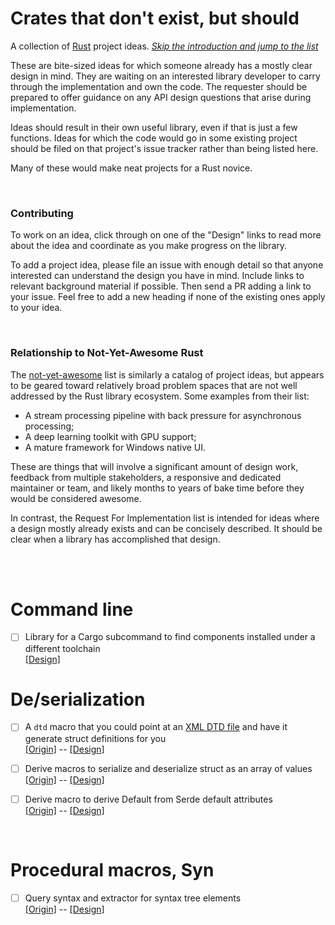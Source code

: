 Crates that don't exist, but should
===================================

A collection of [Rust] project ideas.
[*Skip the introduction and jump to the list*](#the-list)

These are bite-sized ideas for which someone already has a mostly clear design
in mind. They are waiting on an interested library developer to carry through
the implementation and own the code. The requester should be prepared to offer
guidance on any API design questions that arise during implementation.

Ideas should result in their own useful library, even if that is just a few
functions. Ideas for which the code would go in some existing project should be
filed on that project's issue tracker rather than being listed here.

Many of these would make neat projects for a Rust novice.

[Rust]: https://www.rust-lang.org/

<br>

### Contributing

To work on an idea, click through on one of the "Design" links to read more
about the idea and coordinate as you make progress on the library.

To add a project idea, please file an issue with enough detail so that anyone
interested can understand the design you have in mind. Include links to relevant
background material if possible. Then send a PR adding a link to your issue.
Feel free to add a new heading if none of the existing ones apply to your idea.

<br>

### Relationship to Not-Yet-Awesome Rust

The [not-yet-awesome] list is similarly a catalog of project ideas, but appears
to be geared toward relatively broad problem spaces that are not well addressed
by the Rust library ecosystem. Some examples from their list:

- A stream processing pipeline with back pressure for asynchronous processing;
- A deep learning toolkit with GPU support;
- A mature framework for Windows native UI.

These are things that will involve a significant amount of design work, feedback
from multiple stakeholders, a responsive and dedicated maintainer or team, and
likely months to years of bake time before they would be considered awesome.

In contrast, the Request For Implementation list is intended for ideas where a
design mostly already exists and can be concisely described. It should be clear
when a library has accomplished that design.

[not-yet-awesome]: https://github.com/not-yet-awesome-rust/not-yet-awesome-rust

<br><br>

<a name="the-list"></a>

# Command line

- [ ] Library for a Cargo subcommand to find components installed under a
  different toolchain<br>
  [\[Design\]][find-component-design]

[find-component-design]: https://github.com/dtolnay/request-for-implementation/issues/5

# De/serialization

- [ ] A `dtd` macro that you could point at an [XML DTD file] and have it
  generate struct definitions for you<br>
  [\[Origin\]][dtd-origin] -- [\[Design\]][dtd-design]

[XML DTD file]: https://en.wikipedia.org/wiki/Document_type_definition
[dtd-origin]: https://twitter.com/chriskrycho/status/1085537088647249920
[dtd-design]: https://github.com/dtolnay/request-for-implementation/issues/2

- [ ] Derive macros to serialize and deserialize struct as an array of
  values<br>
  [\[Origin\]][serde-tuple-origin] -- [\[Design\]][serde-tuple-design]

[serde-tuple-origin]: https://github.com/serde-rs/serde/issues/637
[serde-tuple-design]: https://github.com/dtolnay/request-for-implementation/issues/3

- [ ] Derive macro to derive Default from Serde default attributes<br>
  [\[Origin\]][default-serde-origin] -- [\[Design\]][default-serde-design]

[default-serde-origin]: https://github.com/serde-rs/serde/issues/1416
[default-serde-design]: https://github.com/dtolnay/request-for-implementation/issues/4

<br>

# Procedural macros, Syn

- [ ] Query syntax and extractor for syntax tree elements<br>
  [\[Origin\]][rustq-origin] -- [\[Design\]][rustq-design]

[rustq-origin]: https://github.com/dtolnay/cargo-expand/issues/8
[rustq-design]: https://github.com/dtolnay/request-for-implementation/issues/1
